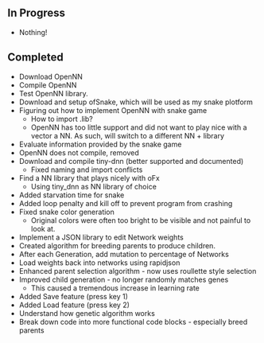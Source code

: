 ## In Progress
  - Nothing!
  
## Completed
  - Download OpenNN
  - Compile OpenNN
  - Test OpenNN library.
  - Download and setup ofSnake, which will be used as my snake plotform
  - Figuring out how to implement OpenNN with snake game
     - How to import .lib?
     - OpenNN has too little support and did not want to play nice with a vector a NN. As such, will switch to a different NN + library
   - Evaluate information provided by the snake game
   - OpenNN does not compile, removed
   - Download and compile tiny-dnn (better supported and documented)
     - Fixed naming and import conflicts 
  - Find a NN library that plays nicely with oFx
    - Using tiny_dnn as NN library of choice
  - Added starvation time for snake
  - Added loop penalty and kill off to prevent program from crashing
  - Fixed snake color generation
    - Original colors were often too bright to be visible and not painful to look at.
  - Implement a JSON library to edit Network weights
  - Created algorithm for breeding parents to produce children.
  - After each Generation, add mutation to percentage of Networks
  - Load weights back into networks using rapidjson
  - Enhanced parent selection algorithm - now uses roullette style selection
  - Improved child generation - no longer randomly matches genes
    - This caused a tremendous increase in learning rate
  - Added Save feature (press key 1)
  - Added Load feature (press key 2)
  - Understand how genetic algorithm works
  - Break down code into more functional code blocks - especially breed parents
